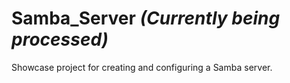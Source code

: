 # Samba_Server <em>(Currently being processed)</em>
Showcase project for creating and configuring a Samba server.
